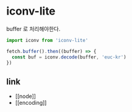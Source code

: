 # iconv-lite

buffer 로 처리해야한다.
```ts
import iconv from 'iconv-lite'

fetch.buffer().then((buffer) => {
  const buf = iconv.decode(buffer, 'euc-kr')
})
```

## link
- [[node]]
- [[encoding]]
